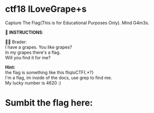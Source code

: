 
# ctf18 ILoveGrape+s
Capture The Flag(This is for Educational Purposes Only). Mind G4m3s.

📝 **INSTRUCTIONS**:

👨🏻 Brader: \
I have a grapes. You like grapes? \
In my grapes there's a flag. \
Will you find it for me?

**Hint:** \
the flag is something like this fliqloCTF{.*?} \
I'm a flag, im inside of the docs, use grep to find me. \
My lucky number is 4620 :)

# Sumbit the flag here:
